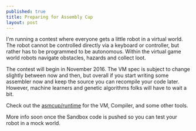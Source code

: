 ```yaml
---
published: true
title: Preparing for Assembly Cup
layout: post
---
```

I'm running a contest where everyone gets a little robot in a virtual world. The robot cannot be controlled directly via a keyboard or controller, but rather has to be programmed to be autonomous. Within the virtual game world robots navigate obstacles, hazards and collect loot.

The contest will begin in November 2016. The VM spec is subject to change slightly between now and then, but overall if you start writing some assembler now and keep the source you can recompile your code later. However, machine learners and genetic algorithms folks will have to wait a bit.

Check out the [asmcup/runtime](https://github.com/asmcup/runtime) for the VM, Compiler, and some other tools.

More info soon once the Sandbox code is pushed so you can test your robot in a mock world.